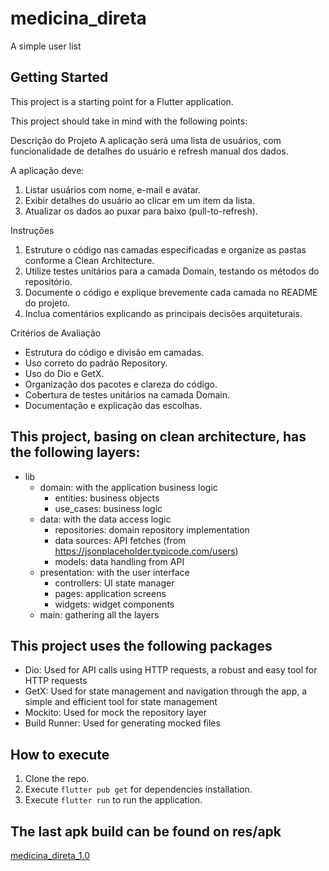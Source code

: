 # medicina_direta

A simple user list

## Getting Started

This project is a starting point for a Flutter application.

This project should take in mind with the following points:

Descrição do Projeto
A aplicação será uma lista de usuários, com funcionalidade de detalhes do usuário e refresh manual dos dados.

A aplicação deve:
1.	Listar usuários com nome, e-mail e avatar.
2.	Exibir detalhes do usuário ao clicar em um item da lista.
3.	Atualizar os dados ao puxar para baixo (pull-to-refresh).

Instruções
1.	Estruture o código nas camadas especificadas e organize as pastas conforme a Clean Architecture.
2.	Utilize testes unitários para a camada Domain, testando os métodos do repositório.
3.	Documente o código e explique brevemente cada camada no README do projeto.
4.	Inclua comentários explicando as principais decisões arquiteturais.
 

Critérios de Avaliação
  -	Estrutura do código e divisão em camadas.
  -	Uso correto do padrão Repository.
  -	Uso do Dio e GetX.
  -	Organização dos pacotes e clareza do código.
  -	Cobertura de testes unitários na camada Domain.
  -	Documentação e explicação das escolhas.

## This project, basing on clean architecture, has the following layers:
- lib
  - domain: with the application business logic
    - entities: business objects
    - use_cases: business logic
  - data: with the data access logic
    - repositories: domain repository implementation
    - data sources: API fetches (from https://jsonplaceholder.typicode.com/users)
    - models: data handling from API
  - presentation: with the user interface
    - controllers: UI state manager
    - pages: application screens
    - widgets: widget components
  - main: gathering all the layers

## This project uses the following packages
- Dio: Used for API calls using HTTP requests, a robust and easy tool for HTTP requests
- GetX: Used for state management and navigation through the app, a simple and efficient tool for state management
- Mockito: Used for mock the repository layer
- Build Runner: Used for generating mocked files

## How to execute
1. Clone the repo.
2. Execute `flutter pub get` for dependencies installation.
3. Execute `flutter run` to run the application.

## The last apk build can be found on res/apk
[medicina_direta_1.0](https://github.com/hmassayoshi/medicina_direta/blob/72a0bf79af7dae1e474fc766b5892d490f2ef80c/res/apk/app-release.apk)



